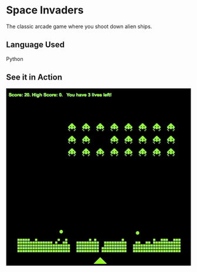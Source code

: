 # Space Invaders
The classic arcade game where you shoot down alien ships.

## Language Used
Python

## See it in Action

![space](space.gif)
